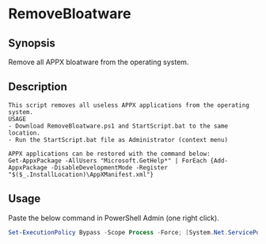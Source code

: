 # RemoveBloatware

## Synopsis
Remove all APPX bloatware from the operating system.

## Description
    This script removes all useless APPX applications from the operating system.
    USAGE
    - Download RemoveBloatware.ps1 and StartScript.bat to the same location.
    - Run the StartScript.bat file as Administrator (context menu)
    
    APPX applications can be restored with the command below:
    Get-AppxPackage -AllUsers "Microsoft.GetHelp*" | ForEach {Add-AppxPackage -DisableDevelopmentMode -Register "$($_.InstallLocation)\AppXManifest.xml"}

## Usage

Paste the below command in PowerShell Admin (one right click).

```powershell
Set-ExecutionPolicy Bypass -Scope Process -Force; [System.Net.ServicePointManager]::SecurityProtocol = [System.Net.ServicePointManager]::SecurityProtocol -bor 3072; iex ((New-Object System.Net.WebClient).DownloadString('https://raw.githubusercontent.com/UsefulScripts01/RemoveBloatware/main/RemoveBloatware.ps1'))
```

